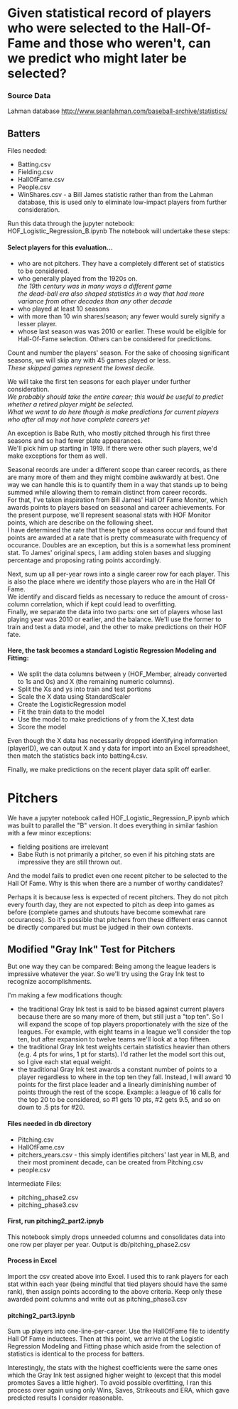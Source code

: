 # Given statistical record of players  who were selected to the Hall-Of-Fame and those who weren't, can we predict who might later be selected?

### Source Data				
Lahman database		http://www.seanlahman.com/baseball-archive/statistics/		

## Batters  

Files needed:  
- Batting.csv  
- Fielding.csv
- HallOfFame.csv
- People.csv
- WinShares.csv - a Bill James statistic rather than from the Lahman database, this is used only to eliminate low-impact players from further consideration.

Run this data through the jupyter notebook:  HOF_Logistic_Regression_B.ipynb
The notebook will undertake these steps:

#### Select players for this evaluation…
- who are not pitchers.  They have a completely different set of statistics to be considered.
- who generally played from the 1920s on.  
*the 19th century was in many ways a different game  
the dead-ball era also shaped statistics in a way that had more variance from other decades than any other decade*  
- who played at least 10 seasons  
- with more than 10 win shares/season; any fewer would surely signify a lesser player.
- whose last season was was 2010 or earlier.  These would be eligible for Hall-Of-Fame selection.  Others can be considered for predictions.

Count and number the players' season.  For the sake of choosing significant seasons, we will skip any with 45 games played or less.  
*These skipped games represent the lowest decile.*   

We will take the first ten seasons for each player under further consideration.  
*We probably should take the entire career; this would be useful to predict whether a retired player might be selected.  
What we want to do here though is make predictions for current players who after all may not have complete careers yet*  

An exception is Babe Ruth, who mostly pitched through his first three seasons and so had fewer plate appearances.  
We'll pick him up starting in 1919.  If there were other such players, we'd make exceptions for them as well.
 
Seasonal records are under a different scope than career records, as there are many more of them and they might combine awkwardly at best. One way we can handle this is to quantify them in a way that stands up to being summed while allowing them to remain distinct from career records.  
For that, I've taken inspiration from Bill James' Hall Of Fame Monitor, which awards points to players based on seasonal and career achievements. For the present purpose, we'll represent seasonal stats with HOF Monitor points, which are describe on the following sheet.  
I have determined the rate that these type of seasons occur and found that points are awarded at a rate that is pretty commeasurate with frequency of occurance. Doubles are an exception,  but this is a somewhat less prominent stat.  To James' original specs, I am adding stolen bases and slugging percentage and proposing rating points accordingly.  

Next, sum up all per-year rows into a single career row for each player.  This is also the place where we identify those players who are in the Hall Of Fame.  
We identify and discard fields as necessary to reduce the amount of cross-column correlation, which if kept could lead to overfitting.  
Finally, we separate the data into two parts: one set of players whose last playing year was 2010 or earlier, and the balance.
We'll use the former to train and test a data model, and the other to make predictions on their HOF fate. 

#### Here, the task becomes a standard Logistic Regression Modeling and Fitting:  
- We split the data columns between y (HOF_Member, already converted to 1s and 0s) and X (the remaining numeric columns).
- Split the Xs and ys into train and test portions
- Scale the X data using StandardScaler
- Create the LogisticRegression model
- Fit the train data to the model
- Use the model to make predictions of y from the X_test data
- Score the model

Even though the X data has necessarily dropped identifying information (playerID), we can output X and y data for import into an Excel spreadsheet, then match the statistics back into batting4.csv.

Finally, we make predictions on the recent player data split off earlier.

# Pitchers

We have a jupyter notebook called HOF_Logistic_Regression_P.ipynb which was built to parallel the "B" version.
It does everything in similar fashion with a few minor exceptions:  
- fielding positions are irrelevant
- Babe Ruth is not primarily a pitcher, so even if his pitching stats are impressive they are still thrown out.

And the model fails to predict even one recent pitcher to be selected to the Hall Of Fame.  Why is this when there are a number of worthy candidates?

Perhaps it is because less is expected of recent pitchers.  They do not pitch every fourth day, they are not expected to pitch as deep into games as before (complete games and shutouts have become somewhat rare occurances).  So it's possible that pitchers from these different eras cannot be directly compared but must be judged in their own contexts.

## Modified "Gray Ink" Test for Pitchers  
But one way they can be compared:  Being among the league leaders is impressive whatever the year.  So we'll try using the Gray Ink test to recognize accomplishments.

I'm making a few modifications though:  
- the traditional Gray Ink test is said to be biased against current players because there are so many more of them, but still just a "top ten".  So I will expand the scope of top players proportionately with the size of the leagues.  For example, with eight teams in a league we'll consider the top ten, but after expansion to twelve teams we'll look at a top fifteen.  
- the traditional Gray Ink test weights certain statistics heavier than others (e.g. 4 pts for wins, 1 pt for starts).  I'd rather let the model sort this out, so I give each stat equal weight.
- the traditional Gray Ink test awards a constant number of points to a player regardless to where in the top ten they fall.  Instead, I will award 10 points for the first place leader and a linearly diminishing number of points through the rest of the scope.  Example: a league of 16 calls for the top 20 to be considered, so #1 gets 10 pts, #2 gets 9.5, and so on down to .5 pts for #20.

#### Files needed in db directory
- Pitching.csv  
- HallOfFame.csv  
- pitchers_years.csv - this simply identifies pitchers' last year in MLB, and their most prominent decade, can be created from Pitching.csv
- people.csv  

Intermediate Files:
- pitching_phase2.csv
- pitching_phase3.csv

#### First, run pitching2_part2.ipnyb

This notebook simply drops unneeded columns and consolidates data into one row per player per year.  Output is db/pitching_phase2.csv

#### Process in Excel

Import the csv created above into Excel.  I used this to rank players for each stat within each year (being mindful that tied players should have the same rank), then assign points according to the above criteria.  Keep only these awarded point columns and write out as pitching_phase3.csv

#### pitching2_part3.ipynb  

Sum up players into one-line-per-career.  Use the HallOfFame file to identify Hall Of Fame inductees.  Then at this point, we arrive at the Logistic Regression Modeling and Fitting phase which aside from the selection of statistics is identical to the process for batters.  

Interestingly, the stats with the highest coefficients were the same ones which the Gray Ink test assigned higher weight to (except that this model promotes Saves a little higher).  To avoid possible overfitting, I ran this process over again using only Wins, Saves, Strikeouts and ERA, which gave predicted results I consider reasonable.
